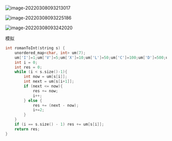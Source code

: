 ![image-20220308093213017](C:\Users\lenovo\AppData\Roaming\Typora\typora-user-images\image-20220308093213017.png)

![image-20220308093225186](C:\Users\lenovo\AppData\Roaming\Typora\typora-user-images\image-20220308093225186.png)

![image-20220308093242020](C:\Users\lenovo\AppData\Roaming\Typora\typora-user-images\image-20220308093242020.png)



模拟

```cpp
int romanToInt(string s) {
    unordered_map<char, int> um(7);
    um['I']=1;um['V']=5;um['X']=10;um['L']=50;um['C']=100;um['D']=500;um['M']=1000; // 用哈希表存罗马字符和数字的对应关系，方便c
    int i = 0;
    int res = 0;
    while (i < s.size()-1){
        int now = um[s[i]];
        int next = um[s[i+1]];
        if (next <= now){
            res += now;
            i++;
        } else {
            res += (next - now);
            i+=2;
        }
    }
    if (i == s.size() - 1) res += um[s[i]];
    return res;
}
```

